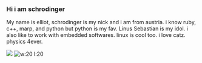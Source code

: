 ### Hi i am schrodinger
My name is elliot, schrodinger is my nick and i am from austria. i know ruby, c++, marp, and python but python is my fav.
Linus Sebastian is my idol. i also like to work with embedded softwares. linux is cool too. i love catz. physics 4ever.

![](https://media.tenor.com/k4iL_WA7ucAAAAAM/superposition-cat.gif) ![w:20 l:20](https://media.tenor.com/46csgB9V7yEAAAAM/linus.gif)
